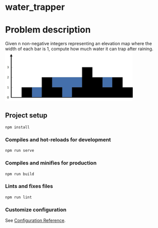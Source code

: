 # water_trapper
# Problem description
Given n non-negative integers representing an elevation map where the width of each bar is 1, compute how much water it can trap after raining.
![alt text](https://github.com/mpaukov//water_trapper/blob/main/src/assets/img/rainwatertrap.png?raw=true)

## Project setup
```
npm install
```

### Compiles and hot-reloads for development
```
npm run serve
```

### Compiles and minifies for production
```
npm run build
```

### Lints and fixes files
```
npm run lint
```

### Customize configuration
See [Configuration Reference](https://cli.vuejs.org/config/).
